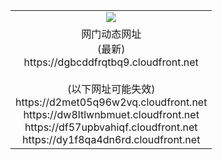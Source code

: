 ﻿<table>
  <tr></tr>
  <tr><td colspan=2 align=center><img src="https://dgbcddfrqtbq9.cloudfront.net/Up/oGate.jpg" /></td></tr>
  <tr><td colspan=2 align=center>网门动态网址<br/>(最新)
<br>https://dgbcddfrqtbq9.cloudfront.net
<br/><br/>(以下网址可能失效)
<br>https://d2met05q96w2vq.cloudfront.net
<br>https://dw8ltlwnbmuet.cloudfront.net
<br>https://df57upbvahiqf.cloudfront.net
<br>https://dy1f8qa4dn6rd.cloudfront.net
    </td>
  </tr>
</table>
